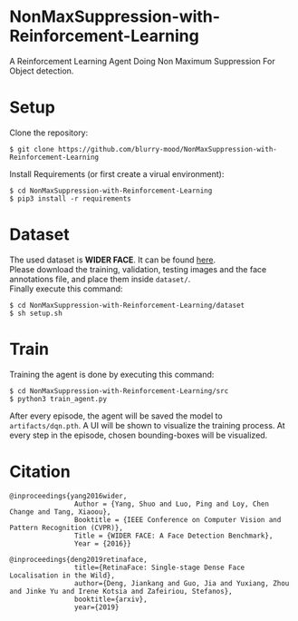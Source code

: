 # NonMaxSuppression-with-Reinforcement-Learning
A Reinforcement Learning Agent Doing Non Maximum Suppression For Object detection.


# Setup
Clone the repository:
```shell
$ git clone https://github.com/blurry-mood/NonMaxSuppression-with-Reinforcement-Learning
```
Install Requirements (or first create a virual environment):
```shell
$ cd NonMaxSuppression-with-Reinforcement-Learning
$ pip3 install -r requirements
```

# Dataset
The used dataset is **WIDER FACE**. It can be found [here](http://shuoyang1213.me/WIDERFACE/).  
Please download the training, validation, testing images and the face annotations file, and place them inside `dataset/`.  
Finally execute this command:
```shell
$ cd NonMaxSuppression-with-Reinforcement-Learning/dataset
$ sh setup.sh
```

# Train
Training the agent is done by executing this command:
```shell
$ cd NonMaxSuppression-with-Reinforcement-Learning/src
$ python3 train_agent.py
```
After every episode, the agent will be saved the model to `artifacts/dqn.pth`.
A UI will be shown to visualize the training process. 
At every step in the episode, chosen bounding-boxes will be visualized.


# Citation
```
@inproceedings{yang2016wider,
                Author = {Yang, Shuo and Luo, Ping and Loy, Chen Change and Tang, Xiaoou},
                Booktitle = {IEEE Conference on Computer Vision and Pattern Recognition (CVPR)},
                Title = {WIDER FACE: A Face Detection Benchmark},
                Year = {2016}}
```
```
@inproceedings{deng2019retinaface,
                title={RetinaFace: Single-stage Dense Face Localisation in the Wild},
                author={Deng, Jiankang and Guo, Jia and Yuxiang, Zhou and Jinke Yu and Irene Kotsia and Zafeiriou, Stefanos},
                booktitle={arxiv},
                year={2019}
```
